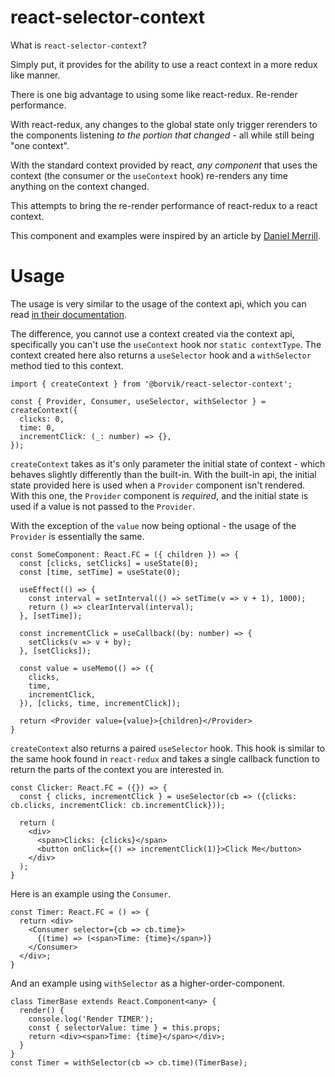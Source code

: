 # react-selector-context

What is `react-selector-context`?

Simply put, it provides for the ability to use a react context in a more redux like manner.

There is one big advantage to using some like react-redux. Re-render performance.

With react-redux, any changes to the global state only trigger rerenders to the components listening _to the portion that changed_ - all while still being "one context".

With the standard context provided by react, _any component_ that uses the context (the consumer or the `useContext` hook) re-renders any time anything on the context changed.

This attempts to bring the re-render performance of react-redux to a react context.

This component and examples were inspired by an article by [Daniel Merrill](https://medium.com/async-la/how-useselector-can-trigger-an-update-only-when-we-want-it-to-a8d92306f559).

# Usage

The usage is very similar to the usage of the context api, which you can read [in their documentation](https://reactjs.org/docs/context.html).

The difference, you cannot use a context created via the context api, specifically you can't use the `useContext` hook nor `static contextType`.  The context created here also returns a `useSelector` hook and a `withSelector` method tied to this context.

```tsx
import { createContext } from '@borvik/react-selector-context';

const { Provider, Consumer, useSelector, withSelector } = createContext({
  clicks: 0,
  time: 0,
  incrementClick: (_: number) => {},
});
```

`createContext` takes as it's only parameter the initial state of context - which behaves slightly differently than the built-in.  With the built-in api, the initial state provided here is used when a `Provider` component isn't rendered.  With this one, the `Provider` component is _required_, and the initial state is used if a value is not passed to the `Provider`.

With the exception of the `value` now being optional - the usage of the `Provider` is essentially the same.

```tsx
const SomeComponent: React.FC = ({ children }) => {
  const [clicks, setClicks] = useState(0);
  const [time, setTime] = useState(0);

  useEffect(() => {
    const interval = setInterval(() => setTime(v => v + 1), 1000);
    return () => clearInterval(interval);
  }, [setTime]);

  const incrementClick = useCallback((by: number) => {
    setClicks(v => v + by);
  }, [setClicks]);

  const value = useMemo(() => ({
    clicks,
    time,
    incrementClick,
  }), [clicks, time, incrementClick]);

  return <Provider value={value}>{children}</Provider>
}
```

`createContext` also returns a paired `useSelector` hook. This hook is similar to the same hook found in `react-redux` and takes a single callback function to return the parts of the context you are interested in.

```tsx
const Clicker: React.FC = ({}) => {
  const { clicks, incrementClick } = useSelector(cb => ({clicks: cb.clicks, incrementClick: cb.incrementClick}));

  return (
    <div>
      <span>Clicks: {clicks}</span>
      <button onClick={() => incrementClick(1)}>Click Me</button>
    </div>
  );
}
```

Here is an example using the `Consumer`.

```tsx
const Timer: React.FC = () => {
  return <div>
    <Consumer selector={cb => cb.time}>
      {(time) => (<span>Time: {time}</span>)}
    </Consumer>
  </div>;
}
```

And an example using `withSelector` as a higher-order-component.

```tsx
class TimerBase extends React.Component<any> {
  render() {
    console.log('Render TIMER');
    const { selectorValue: time } = this.props;
    return <div><span>Time: {time}</span></div>;
  }
}
const Timer = withSelector(cb => cb.time)(TimerBase);
```